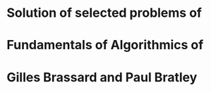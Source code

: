 <!--- FundamentalsOfAlgorithmics -->
# Solution of selected problems of 

# Fundamentals of Algorithmics of

# Gilles Brassard and Paul Bratley
